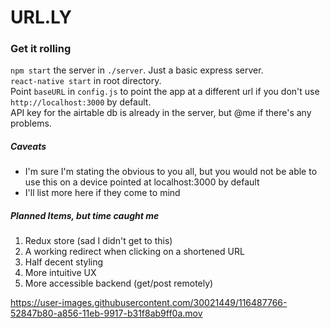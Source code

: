 # URL.LY

### Get it rolling

`npm start` the server in `./server`. Just a basic express server.  
`react-native start` in root directory.  
Point `baseURL` in `config.js` to point the app at a different url if you don't use `http://localhost:3000` by default.  
API key for the airtable db is already in the server, but @me if there's any problems.

##### Caveats
- I'm sure I'm stating the obvious to you all, but you would not be able to use this on a device pointed at localhost:3000 by default
- I'll list more here if they come to mind

##### Planned Items, but time caught me
1. Redux store (sad I didn't get to this)
2. A working redirect when clicking on a shortened URL
3. Half decent styling
4. More intuitive UX
5. More accessible backend (get/post remotely)


https://user-images.githubusercontent.com/30021449/116487766-52847b80-a856-11eb-9917-b31f8ab9ff0a.mov

